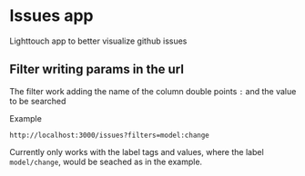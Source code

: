 # Issues app

Lighttouch app to better visualize github issues

## Filter writing params in the url

The filter work adding the name of the column double points `:` and the value to be searched

Example
```url
http://localhost:3000/issues?filters=model:change
```

Currently only works with the label tags and values, where the label ```model/change```, would be seached as in the example.
